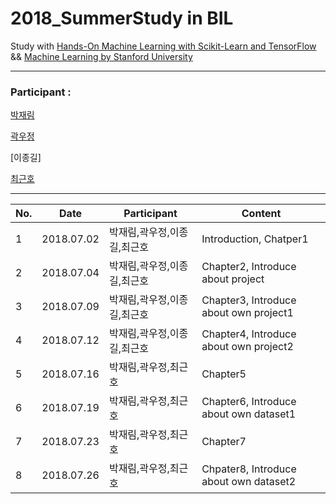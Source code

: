 # 2018_SummerStudy in BIL

Study with [Hands-On Machine Learning with Scikit-Learn and TensorFlow](http://shop.oreilly.com/product/0636920052289.do) && [Machine Learning by Stanford University](https://www.coursera.org/learn/machine-learning/home)
***
### Participant : 

[박재림](https://github.com/ParkJaeRim)

[곽우정](https://github.com/kfriendship)

[이종길]

[최근호](https://github.com/cgh2797)
***
No. | Date | Participant | Content
---|---|---|---
1 | 2018.07.02 | 박재림,곽우정,이종길,최근호 | Introduction, Chatper1
2 | 2018.07.04 | 박재림,곽우정,이종길,최근호 | Chapter2, Introduce about project
3 | 2018.07.09 | 박재림,곽우정,이종길,최근호 | Chapter3, Introduce about own project1
4 | 2018.07.12 | 박재림,곽우정,이종길,최근호 | Chapter4, Introduce about own project2
5 | 2018.07.16 | 박재림,곽우정,최근호 | Chapter5
6 | 2018.07.19 | 박재림,곽우정,최근호 | Chapter6, Introduce about own dataset1
7 | 2018.07.23 | 박재림,곽우정,최근호 | Chapter7
8 | 2018.07.26 | 박재림,곽우정,최근호 | Chpater8, Introduce about own dataset2
